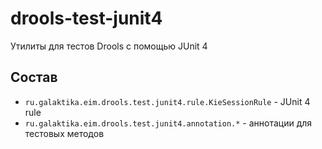 # drools-test-junit4

Утилиты для тестов Drools с помощью JUnit 4

## Состав

- `ru.galaktika.eim.drools.test.junit4.rule.KieSessionRule` - JUnit 4 rule
- `ru.galaktika.eim.drools.test.junit4.annotation.*` - аннотации для тестовых методов